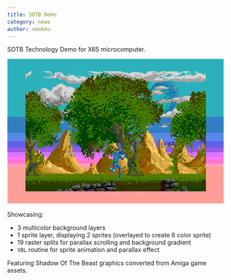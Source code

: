 ```yaml
---
title: SOTB Demo
category: news
author: smokku
---
```


SOTB Technology Demo for X65 microcomputer.

[![SOTB demo](/media/2024-11-30_sotb-demo.png)](https://youtu.be/0X4OQp1I9Pc)

Showcasing:

- 3 multicolor background layers
- 1 sprite layer, displaying 2 sprites (overlayed to create 6 color sprite)
- 19 raster splits for parallax scrolling and background gradient
- `VBL` routine for sprite animation and parallax effect

Featuring Shadow Of The Beast graphics converted from Amiga game assets.
